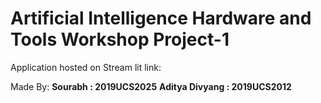 # Artificial Intelligence Hardware and Tools Workshop Project-1

Application hosted on Stream lit link:

Made By:
**Sourabh : 2019UCS2025**
**Aditya Divyang : 2019UCS2012**
